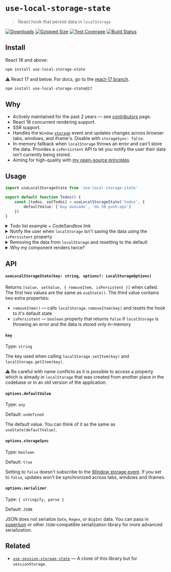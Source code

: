 # `use-local-storage-state`

> React hook that persist data in `localStorage`

[![Downloads](https://img.shields.io/npm/dm/use-local-storage-state)](https://www.npmjs.com/package/use-local-storage-state)
[![Gzipped Size](https://img.shields.io/bundlephobia/minzip/use-local-storage-state)](https://bundlephobia.com/result?p=use-local-storage-state)
[![Test Coverage](https://img.shields.io/codeclimate/coverage/astoilkov/use-local-storage-state)](https://codeclimate.com/github/astoilkov/use-local-storage-state/test_coverage)
[![Build Status](https://img.shields.io/github/actions/workflow/status/astoilkov/use-local-storage-state/main.yml?branch=main)](https://github.com/astoilkov/use-local-storage-state/actions/workflows/main.yml)

## Install

React 18 and above:
```bash
npm install use-local-storage-state
```

⚠️ React 17 and below. For docs, go to the [react-17 branch](https://github.com/astoilkov/use-local-storage-state/tree/react-17).
```bash
npm install use-local-storage-state@17
```

## Why

- Actively maintained for the past 2 years — see [contributors](https://github.com/astoilkov/use-local-storage-state/graphs/contributors) page.
- React 18 concurrent rendering support.
- SSR support.
- Handles the `Window` [`storage`](https://developer.mozilla.org/en-US/docs/Web/API/Window/storage_event) event and updates changes across browser tabs, windows, and iframe's. Disable with `storageSync: false`.
- In-memory fallback when `localStorage` throws an error and can't store the data. Provides a `isPersistent` API to let you notify the user their data isn't currently being stored.
- Aiming for high-quality with [my open-source principles](https://astoilkov.com/my-open-source-principles).

## Usage

```typescript
import useLocalStorageState from 'use-local-storage-state'

export default function Todos() {
    const [todos, setTodos] = useLocalStorageState('todos', {
        defaultValue: ['buy avocado', 'do 50 push-ups']
    })
}
```

<details>
<summary>Todo list example + CodeSandbox link</summary>
<p></p>

You can experiment with the example [here](https://codesandbox.io/s/todos-example-use-local-storage-state-tzbfhl?file=/src/App.tsx).

```tsx
import React, { useState } from 'react'
import useLocalStorageState from 'use-local-storage-state'

export default function Todos() {
    const [todos, setTodos] = useLocalStorageState('todos', {
        defaultValue: ['buy avocado']
    })
    const [query, setQuery] = useState('')

    function onClick() {
        setQuery('')
        setTodos([...todos, query])
    }

    return (
        <>
            <input value={query} onChange={e => setQuery(e.target.value)} />
            <button onClick={onClick}>Create</button>
            {todos.map(todo => (
                <div>{todo}</div>
            ))}
        </>
    )
}

```

</details>

<details>
<summary id="is-persistent">Notify the user when <code>localStorage</code> isn't saving the data using the <code>isPersistent</code> property</summary>
<p></p>

There are a few cases when `localStorage` [isn't available](https://github.com/astoilkov/use-local-storage-state/blob/7db8872397eae8b9d2421f068283286847f326ac/index.ts#L3-L11). The `isPersistent` property tells you if the data is persisted in `localStorage` or in-memory. Useful when you want to notify the user that their data won't be persisted.

```tsx
import React, { useState } from 'react'
import useLocalStorageState from 'use-local-storage-state'

export default function Todos() {
    const [todos, setTodos, { isPersistent }] = useLocalStorageState('todos', {
        defaultValue: ['buy avocado']
    })

    return (
        <>
            {todos.map(todo => (<div>{todo}</div>))}
            {!isPersistent && <span>Changes aren't currently persisted.</span>}
        </>
    )
}

```

</details>

<details>
<summary id="remove-item">Removing the data from <code>localStorage</code> and resetting to the default</summary>
<p></p>

The `removeItem()` method will reset the value to its default and will remove the key from the `localStorage`. It returns to the same state as when the hook was initially created.

```tsx
import useLocalStorageState from 'use-local-storage-state'

export default function Todos() {
    const [todos, setTodos, { removeItem }] = useLocalStorageState('todos', {
        defaultValue: ['buy avocado']
    })

    function onClick() {
        removeItem()
    }
}
```

</details>

<details>
<summary>Why my component renders twice?</summary>
<p></p>

If you are hydrating your component (for example, if you are using Next.js), your component might re-render twice. This is behavior specific to React and not to this library. It's caused by the `useSyncExternalStore()` hook. There is no workaround. This has been discussed in the issues: https://github.com/astoilkov/use-local-storage-state/issues/56.

If you want to know if you are currently rendering the server value you can use this helper function:
```ts
function useIsServerRender() {
  return useSyncExternalStore(() => {
    return () => {}
  }, () => false, () => true)
}
```

</details>

## API

#### `useLocalStorageState(key: string, options?: LocalStorageOptions)`

Returns `[value, setValue, { removeItem, isPersistent }]` when called. The first two values are the same as `useState()`. The third value contains two extra properties:
- `removeItem()` — calls `localStorage.removeItem(key)` and resets the hook to it's default state
- `isPersistent` — `boolean` property that returns `false` if `localStorage` is throwing an error and the data is stored only in-memory

#### `key`

Type: `string`

The key used when calling `localStorage.setItem(key)` and `localStorage.getItem(key)`.

⚠️ Be careful with name conflicts as it is possible to access a property which is already in `localStorage` that was created from another place in the codebase or in an old version of the application.

#### `options.defaultValue`

Type: `any`

Default: `undefined`

The default value. You can think of it as the same as `useState(defaultValue)`.

#### `options.storageSync`

Type: `boolean`

Default: `true`

Setting to `false` doesn't subscribe to the [Window storage event](https://developer.mozilla.org/en-US/docs/Web/API/Window/storage_event). If you set to `false`, updates won't be synchronized across tabs, windows and iframes.

#### `options.serializer`

Type: `{ stringify, parse }`

Default: `JSON`

JSON does not serialize `Date`, `Regex`, or `BigInt` data.  You can pass in [superjson](https://github.com/blitz-js/superjson) or other `JSON`-compatible serialization library for more advanced serialization.

## Related

- [`use-session-storage-state`](https://github.com/astoilkov/use-session-storage-state) — A clone of this library but for `sessionStorage`.
